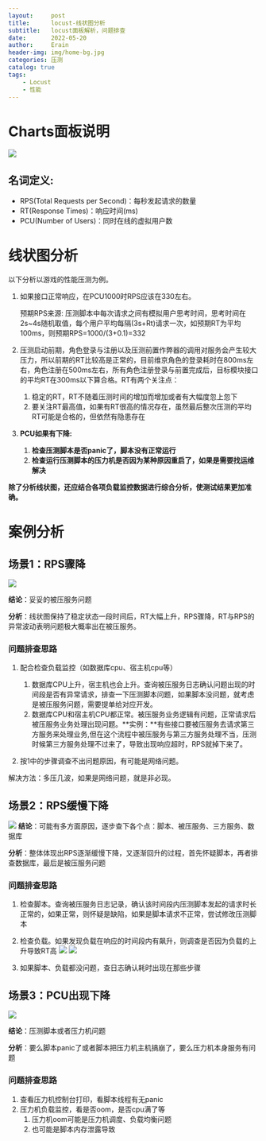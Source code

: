 ```yaml
---
layout:     post
title:      locust-线状图分析
subtitle:   locust面板解析，问题排查
date:       2022-05-20
author:     Erain
header-img: img/home-bg.jpg
categories: 压测
catalog: true
tags:
    - Locust
    - 性能
---
```


# Charts面板说明

![](/img/post/负载监控/locust-Charts面板说明.png)

## 名词定义:

- RPS(Total Requests per Second)：每秒发起请求的数量
- RT(Response Times)：响应时间(ms)
- PCU(Number of Users)：同时在线的虚拟用户数

# 线状图分析

以下分析以游戏的性能压测为例。

1. 如果接口正常响应，在PCU1000时RPS应该在330左右。

   预期RPS来源: 压测脚本中每次请求之间有模拟用户思考时间，思考时间在2s~4s随机取值，每个用户平均每隔(3s+Rt)请求一次，如预期RT为平均100ms，则预期RPS=1000/(3+0.1)=332

1. 压测启动前期，角色登录与注册以及压测前置作弊器的调用对服务会产生较大压力，所以前期的RT比较高是正常的，目前维京角色的登录耗时在800ms左右，角色注册在500ms左右，所有角色注册登录与前置完成后，目标模块接口的平均RT在300ms以下算合格。RT有两个关注点：
    1. 稳定的RT，RT不随着压测时间的增加而增加或者有大幅度忽上忽下
    2. 要关注RT最高值，如果有RT很高的情况存在，虽然最后整次压测的平均RT可能是合格的，但依然有隐患存在

1. **PCU如果有下降:**

    1. **检查压测脚本是否panic了，脚本没有正常运行**
    2. **检查运行压测脚本的压力机是否因为某种原因重启了，如果是需要找运维解决**

**除了分析线状图，还应结合各项负载监控数据进行综合分析，使测试结果更加准确。**

# 案例分析

## 场景1：RPS骤降

![](/img/post/负载监控/locust-RPS骤降.png)

**结论**：妥妥的被压服务问题

**分析**：线状图保持了稳定状态一段时间后，RT大幅上升，RPS骤降，RT与RPS的异常波动表明问题极大概率出在被压服务。

### 问题排查思路

1. 配合检查负载监控（如数据库cpu、宿主机cpu等）
    1. 数据库CPU上升，宿主机也会上升。查询被压服务日志确认问题出现的时间段是否有异常请求，排查一下压测脚本问题，如果脚本没问题，就考虑是被压服务问题，需要提单给对应开发。
    2. 数据库CPU和宿主机CPU都正常。被压服务业务逻辑有问题，正常请求后被压服务业务处理出现问题。**实例：**有些接口要被压服务去请求第三方服务来处理业务,但在这个流程中被压服务与第三方服务处理不当，压测时候第三方服务处理不过来了，导致出现响应超时，RPS就掉下来了。

1. 按1中的步骤调查不出问题原因，有可能是网络问题。

解决方法：多压几波，如果是网络问题，就是非必现。

## 场景2：RPS缓慢下降

![](/img/post/负载监控/locust-RPS缓慢下降.png)
**结论**：可能有多方面原因，逐步查下各个点：脚本、被压服务、三方服务、数据库

**分析**：整体体现出RPS逐渐缓慢下降，又逐渐回升的过程，首先怀疑脚本，再者排查数据库，最后是被压服务问题

### 问题排查思路

1. 检查脚本。查询被压服务日志记录，确认该时间段内压测脚本发起的请求时长正常的，如果正常，则怀疑是缺陷，如果是脚本请求不正常，尝试修改压测脚本

1. 检查负载。如果发现负载在响应的时间段内有飙升，则调查是否因为负载的上升导致RT高
![](/img/post/负载监控/阿里云Grafana-mongo负载监控.png)
![](/img/post/负载监控/阿里云Grafana-ECS宿主机监控.png)

1. 如果脚本、负载都没问题，查日志确认耗时出现在那些步骤

## 场景3：PCU出现下降

![](/img/post/负载监控/locust-PCU下降.png)

**结论**：压测脚本或者压力机问题

**分析**：要么脚本panic了或者脚本把压力机主机搞崩了，要么压力机本身服务有问题

### 问题排查思路

1. 查看压力机控制台打印，看脚本线程有无panic
2. 压力机负载监控，看是否oom，是否cpu满了等
   1. 压力机oom可能是压力机调度、负载均衡问题
   2. 也可能是脚本内存泄露导致